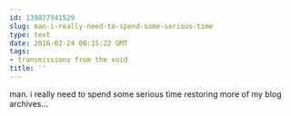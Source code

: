 ```yaml
---
id: 139877941529
slug: man-i-really-need-to-spend-some-serious-time
type: text
date: 2016-02-24 00:15:22 GMT
tags:
- transmissions from the void
title: ''
---
```

man. i really need to spend some serious time restoring more of my blog archives...